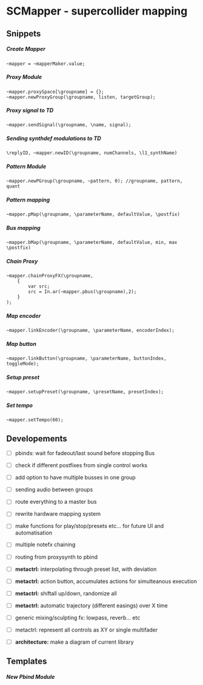 SCMapper - supercollider mapping
====

Snippets
---
##### Create Mapper
```
~mapper = ~mapperMaker.value;
```

##### Proxy Module
```
~mapper.proxySpace[\groupname] = {};
~mapper.newProxyGroup(\groupname, listen, targetGroup);
```

##### Proxy signal to TD
```
~mapper.sendSignal(\groupname, \name, signal);
```
##### Sending synthdef modulations to TD
```
\replyID, ~mapper.newID(\groupname, numChannels, \l1_synthName)
```

##### Pattern Module
```
~mapper.newPGroup(\groupname, ~pattern, 0); //groupname, pattern, quant
```

##### Pattern mapping
```
~mapper.pMap(\groupname, \parameterName, defaultValue, \postfix)
```

##### Bus mapping
```
~mapper.bMap(\groupname, \parameterName, defaultValue, min, max \postfix)
```

##### Chain Proxy
```
~mapper.chainProxyFX(\groupname,
	{
		var src;
		src = In.ar(~mapper.pbus(\groupname),2);
	}
);
```

##### Map encoder
```
~mapper.linkEncoder(\groupname, \parameterName, encoderIndex);
```

##### Map button
```
~mapper.linkButton(\groupname, \parameterName, buttonIndex, toggleMode);
```

##### Setup preset
```
~mapper.setupPreset(\groupname, \presetName, presetIndex);
```


##### Set tempo
```
~mapper.setTempo(60);
```





Developements
---
- [ ] pbinds: wait for fadeout/last sound before stopping Bus
- [ ] check if different postfixes from single control works
- [ ] add option to have multiple busses in one group
- [ ] sending audio between groups
- [ ] route everything to a master bus
- [ ] rewrite hardware mapping system
- [ ] make functions for play/stop/presets etc... for future UI and automatisation
- [ ] multiple notefx chaining
- [ ] routing from proxysynth to pbind
- [ ] **metactrl:** interpolating through preset list, with deviation
- [ ] **metactrl:** action button, accumulates actions for simulteanous execution
- [ ] **metactrl:** shiftall up/down, randomize all
- [ ] **metactrl:** automatic trajectory (different easings) over X time
- [ ] generic mixing/sculpting fx: lowpass, reverb... etc
- [ ] metactrl: represent all controls as XY or single multifader
- [ ] **architecture:** make a diagram of current library


Templates
---

##### New Pbind Module
```

```
